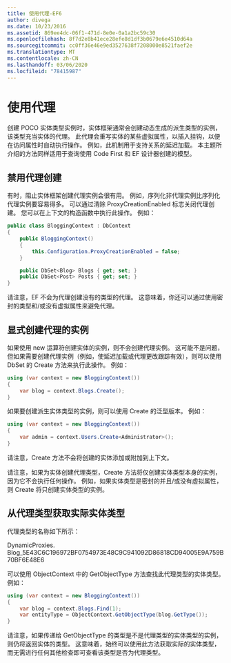 ```yaml
---
title: 使用代理-EF6
author: divega
ms.date: 10/23/2016
ms.assetid: 869ee4dc-06f1-471d-8e0e-0a1a2bc59c30
ms.openlocfilehash: 8f7d2e8b41ece28efe8d1df3b0679e6e4510d64a
ms.sourcegitcommit: cc0ff36e46e9ed3527638f7208000e8521faef2e
ms.translationtype: MT
ms.contentlocale: zh-CN
ms.lasthandoff: 03/06/2020
ms.locfileid: "78415987"
---
```

# <a name="working-with-proxies"></a>使用代理
创建 POCO 实体类型实例时，实体框架通常会创建动态生成的派生类型的实例，该类型充当实体的代理。 此代理会重写实体的某些虚拟属性，以插入挂钩，以便在访问属性时自动执行操作。 例如，此机制用于支持关系的延迟加载。 本主题所介绍的方法同样适用于查询使用 Code First 和 EF 设计器创建的模型。  

## <a name="disabling-proxy-creation"></a>禁用代理创建  

有时，阻止实体框架创建代理实例会很有用。 例如，序列化非代理实例比序列化代理实例要容易得多。 可以通过清除 ProxyCreationEnabled 标志关闭代理创建。 您可以在上下文的构造函数中执行此操作。 例如：  

``` csharp
public class BloggingContext : DbContext
{
    public BloggingContext()
    {
        this.Configuration.ProxyCreationEnabled = false;
    }  

    public DbSet<Blog> Blogs { get; set; }
    public DbSet<Post> Posts { get; set; }
}
```  

请注意，EF 不会为代理创建没有的类型的代理。 这意味着，你还可以通过使用密封的类型和/或没有虚拟属性来避免代理。  

## <a name="explicitly-creating-an-instance-of-a-proxy"></a>显式创建代理的实例  

如果使用 new 运算符创建实体的实例，则不会创建代理实例。 这可能不是问题，但如果需要创建代理实例（例如，使延迟加载或代理更改跟踪有效），则可以使用 DbSet 的 Create 方法来执行此操作。 例如：  

``` csharp
using (var context = new BloggingContext())
{
    var blog = context.Blogs.Create();
}
```  

如果要创建派生实体类型的实例，则可以使用 Create 的泛型版本。 例如：  

``` csharp
using (var context = new BloggingContext())
{
    var admin = context.Users.Create<Administrator>();
}
```  

请注意，Create 方法不会将创建的实体添加或附加到上下文。  

请注意，如果为实体创建代理类型，Create 方法将仅创建实体类型本身的实例，因为它不会执行任何操作。 例如，如果实体类型是密封的并且/或没有虚拟属性，则 Create 将只创建实体类型的实例。  

## <a name="getting-the-actual-entity-type-from-a-proxy-type"></a>从代理类型获取实际实体类型  

代理类型的名称如下所示：  

DynamicProxies. Blog_5E43C6C196972BF0754973E48C9C941092D86818CD94005E9A759B70BF6E48E6  

可以使用 ObjectContext 中的 GetObjectType 方法查找此代理类型的实体类型。 例如：  

``` csharp
using (var context = new BloggingContext())
{
    var blog = context.Blogs.Find(1);
    var entityType = ObjectContext.GetObjectType(blog.GetType());
}
```  

请注意，如果传递给 GetObjectType 的类型是不是代理类型的实体类型的实例，则仍将返回实体的类型。 这意味着，始终可以使用此方法获取实际的实体类型，而无需进行任何其他检查即可查看该类型是否为代理类型。  

